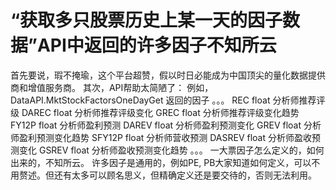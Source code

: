 # “获取多只股票历史上某一天的因子数据”API中返回的许多因子不知所云

首先要说，瑕不掩瑜，这个平台超赞，假以时日必能成为中国顶尖的量化数据提供商和增值服务商。
其次，API帮助太简陋了：
例如， DataAPI.MktStockFactorsOneDayGet
返回的因子
。。。
REC	float	分析师推荐评级
DAREC	float	分析师推荐评级变化
GREC	float	分析师推荐评级变化趋势
FY12P	float	分析师盈利预测
DAREV	float	分析师盈利预测变化
GREV	float	分析师盈利预测变化趋势
SFY12P	float	分析师营收预测
DASREV	float	分析师盈收预测变化
GSREV	float	分析师盈收预测变化趋势
。。。
一大票因子怎么定义的，如何出来的，不知所云。
许多因子是通用的，例如PE, PB大家知道如何定义，可以不用赘述。但还有太多可以顾名思义，但精确定义还是要交待的，否则无法利用。
